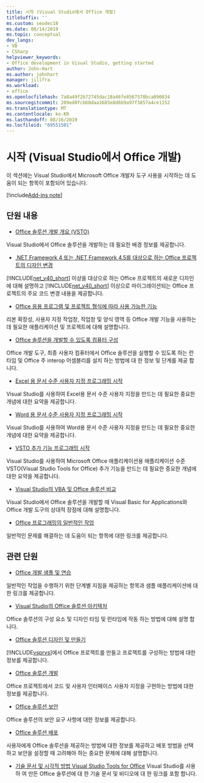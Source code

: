 ```yaml
---
title: 시작 (Visual Studio에서 Office 개발)
titleSuffix: ''
ms.custom: seodec18
ms.date: 08/14/2019
ms.topic: conceptual
dev_langs:
- VB
- CSharp
helpviewer_keywords:
- Office development in Visual Studio, getting started
author: John-Hart
ms.author: johnhart
manager: jillfra
ms.workload:
- office
ms.openlocfilehash: 7a8a49f2b72745dac18a46fe8567578bca090834
ms.sourcegitcommit: 209ed0fcbb8daa1685e8d6b9a97f3857a4ce1152
ms.translationtype: MT
ms.contentlocale: ko-KR
ms.lasthandoff: 08/16/2019
ms.locfileid: "69551501"
---
```

# <a name="get-started-office-development-in-visual-studio"></a>시작 (Visual Studio에서 Office 개발)
  이 섹션에는 Visual Studio에서 Microsoft Office 개발자 도구 사용을 시작하는 데 도움이 되는 항목이 포함되어 있습니다.

[!include[Add-ins note](includes/addinsnote.md)]

## <a name="in-this-section"></a>단원 내용
- [Office 솔루션 개발 개요 &#40;VSTO&#41;](../vsto/office-solutions-development-overview-vsto.md)

 Visual Studio에서 Office 솔루션을 개발하는 데 필요한 배경 정보를 제공합니다.

- [.NET Framework 4 또는 .NET Framework 4.5를 대상으로 하는 Office 프로젝트의 디자인 변경](../vsto/changes-to-the-design-of-office-projects-that-target-the-dotnet-framework-4-or-the-dotnet-framework-4-5.md)

 [!INCLUDE[net_v40_short](../sharepoint/includes/net-v40-short-md.md)] 이상을 대상으로 하는 Office 프로젝트의 새로운 디자인에 대해 설명하고 [!INCLUDE[net_v40_short](../sharepoint/includes/net-v40-short-md.md)] 이상으로 마이그레이션되는 Office 프로젝트의 주요 코드 변경 내용을 제공합니다.

- [Office 응용 프로그램 및 프로젝트 형식에 따라 사용 가능한 기능](../vsto/features-available-by-office-application-and-project-type.md)

 리본 확장성, 사용자 지정 작업창, 작업창 및 양식 영역 등 Office 개발 기능을 사용하는 데 필요한 애플리케이션 및 프로젝트에 대해 설명합니다.

- [Office 솔루션을 개발할 수 있도록 컴퓨터 구성](../vsto/configuring-a-computer-to-develop-office-solutions.md)

 Office 개발 도구, 최종 사용자 컴퓨터에서 Office 솔루션을 실행할 수 있도록 하는 런타임 및 Office 주 interop 어셈블리를 설치 하는 방법에 대 한 정보 및 단계를 제공 합니다.

- [Excel 용 문서 수준 사용자 지정 프로그래밍 시작](../vsto/getting-started-programming-document-level-customizations-for-excel.md)

 Visual Studio를 사용하여 Excel용 문서 수준 사용자 지정을 만드는 데 필요한 중요한 개념에 대한 요약을 제공합니다.

- [Word 용 문서 수준 사용자 지정 프로그래밍 시작](../vsto/getting-started-programming-document-level-customizations-for-word.md)

 Visual Studio를 사용하여 Word용 문서 수준 사용자 지정을 만드는 데 필요한 중요한 개념에 대한 요약을 제공합니다.

- [VSTO 추가 기능 프로그래밍 시작](../vsto/getting-started-programming-vsto-add-ins.md)

 Visual Studio를 사용하여 Microsoft Office 애플리케이션용 애플리케이션 수준 VSTO(Visual Studio Tools for Office) 추가 기능을 만드는 데 필요한 중요한 개념에 대한 요약을 제공합니다.

- [Visual Studio의 VBA 및 Office 솔루션 비교](../vsto/vba-and-office-solutions-in-visual-studio-compared.md)

 Visual Studio에서 Office 솔루션을 개발할 때 Visual Basic for Applications와 Office 개발 도구의 상대적 장점에 대해 설명합니다.

- [Office 프로그래밍의 일반적인 작업](../vsto/common-tasks-in-office-programming.md)

 일반적인 문제를 해결하는 데 도움이 되는 항목에 대한 링크를 제공합니다.

## <a name="related-sections"></a>관련 단원
- [Office 개발 샘플 및 연습](../vsto/office-development-samples-and-walkthroughs.md)

 일반적인 작업을 수행하기 위한 단계별 지침을 제공하는 항목과 샘플 애플리케이션에 대한 링크를 제공합니다.

- [Visual Studio의 Office 솔루션 아키텍처](../vsto/architecture-of-office-solutions-in-visual-studio.md)

 Office 솔루션의 구성 요소 및 디자인 타임 및 런타임에 작동 하는 방법에 대해 설명 합니다.

- [Office 솔루션 디자인 및 만들기](../vsto/designing-and-creating-office-solutions.md)

 [!INCLUDE[vsprvs](../sharepoint/includes/vsprvs-md.md)]에서 Office 프로젝트를 만들고 프로젝트를 구성하는 방법에 대한 정보를 제공합니다.

- [Office 솔루션 개발](../vsto/developing-office-solutions.md)

 Office 프로젝트에서 코드 및 사용자 인터페이스 사용자 지정을 구현하는 방법에 대한 정보를 제공합니다.

- [Office 솔루션 보안](../vsto/securing-office-solutions.md)

 Office 솔루션의 보안 요구 사항에 대한 정보를 제공합니다.

- [Office 솔루션 배포](../vsto/deploying-an-office-solution.md)

 사용자에게 Office 솔루션을 제공하는 방법에 대한 정보를 제공하고 배포 방법을 선택하고 보안을 설정할 때 고려해야 하는 중요한 문제에 대해 설명합니다.

- [기술 문서 및 시각적 방법 Visual Studio Tools for Office](http://go.microsoft.com/fwlink/?LinkID=106640) Visual Studio를 사용 하 여 만든 Office 솔루션에 대 한 기술 문서 및 비디오에 대 한 링크를 포함 합니다.
